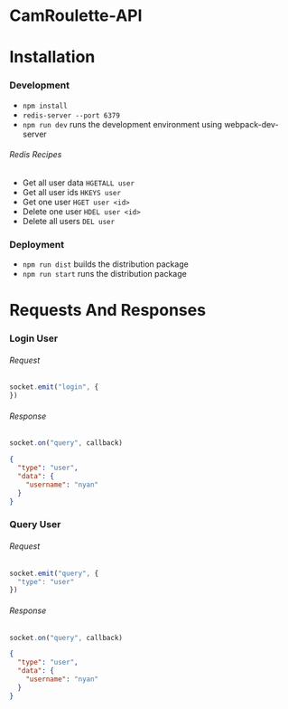 # CamRoulette-API

# Installation

### Development

* `npm install`
* `redis-server --port 6379`
* `npm run dev` runs the development environment using webpack-dev-server

###### Redis Recipes

* Get all user data ```HGETALL user```
* Get all user ids ```HKEYS user```
* Get one user ```HGET user <id>```
* Delete one user ```HDEL user <id>```
* Delete all users ```DEL user```

### Deployment

* `npm run dist` builds the distribution package
* `npm run start` runs the distribution package

# Requests And Responses

### Login User

###### Request
```js
socket.emit("login", {
})
```
###### Response
```js
socket.on("query", callback)
```
```json
{
  "type": "user",
  "data": {
    "username": "nyan"
  }
}
```

### Query User

###### Request
```js
socket.emit("query", {
  "type": "user"
})
```
###### Response
```js
socket.on("query", callback)
```
```json
{
  "type": "user",
  "data": {
    "username": "nyan"
  }
}
```

